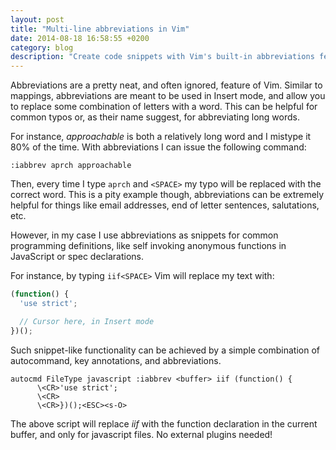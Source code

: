 ```yaml
---
layout: post
title: "Multi-line abbreviations in Vim"
date: 2014-08-18 16:58:55 +0200
category: blog
description: "Create code snippets with Vim's built-in abbreviations feature."
---
```


Abbreviations are a pretty neat, and often ignored, feature of Vim. Similar to mappings, abbreviations are meant to be used in Insert mode, and allow you to replace some combination of letters with a word. This can be helpful for common typos or, as their name suggest, for abbreviating long words.

For instance, _approachable_ is both a relatively long word and I mistype it 80% of the time. With abbreviations I can issue the following command:

~~~ vim
:iabbrev aprch approachable
~~~

Then, every time I type ``aprch`` and ``<SPACE>`` my typo will be replaced with the correct word. This is a pity example though, abbreviations can be extremely helpful for things like email addresses, end of letter sentences, salutations, etc.

However, in my case I use abbreviations as snippets for common programming definitions, like self invoking anonymous functions in JavaScript or spec declarations.

For instance, by typing ``iif<SPACE>`` Vim will replace my text with:

~~~ javascript
(function() {
  'use strict';

  // Cursor here, in Insert mode
})();
~~~

Such snippet-like functionality can be achieved by a simple combination of autocommand, key annotations, and abbreviations.

~~~ vim
autocmd FileType javascript :iabbrev <buffer> iif (function() {
      \<CR>'use strict';
      \<CR>
      \<CR>})();<ESC><s-O>
~~~

The above script will replace _iif_ with the function declaration in the current buffer, and only for javascript files. No external plugins needed!
